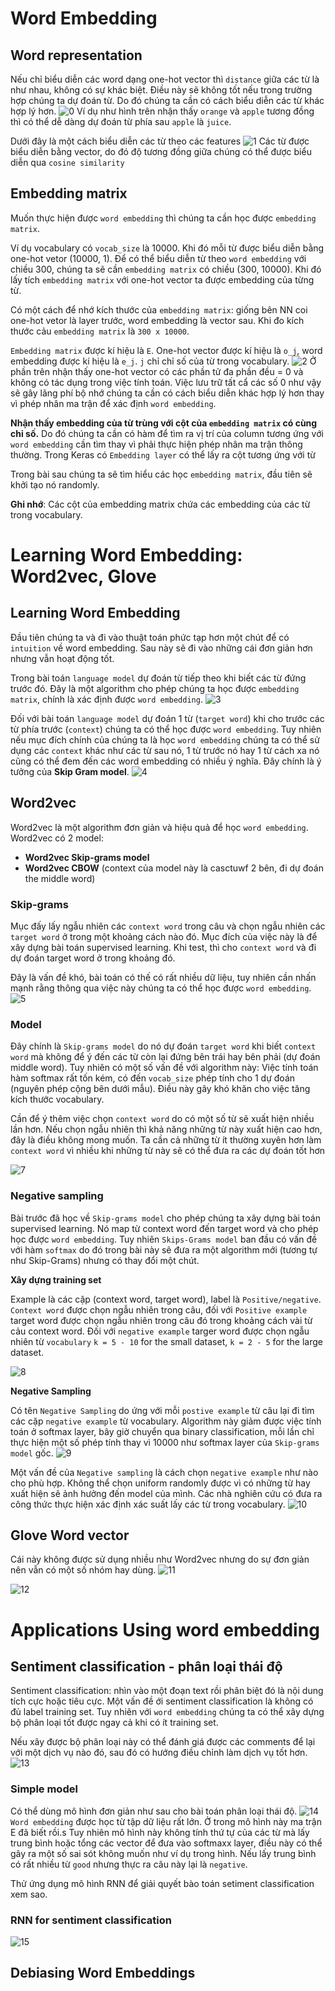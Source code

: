 # Word Embedding

## Word representation
Nếu chỉ biểu diễn các word dạng one-hot vector thì `distance` giữa các từ là như nhau, không có sự khác biệt. Điều này sẽ không tốt nếu trong trường hợp chúng ta dự đoán từ. Do đó chúng ta cần có cách biểu diễn các từ khác hợp lý hơn.
![0](images/WordEmbedding/0.png)
Ví dụ như hình trên nhận thấy `orange` và `apple` tương đồng thì có thể dễ dàng dự đoán từ phía sau `apple` là `juice`.

Dưới đây là một cách biểu diễn các từ theo các features
![1](images/WordEmbedding/1.png)
Các từ được biểu diễn bằng vector, do đó độ tương đồng giữa chúng có thể được biểu diễn qua `cosine similarity`

## Embedding matrix

Muốn thực hiện được `word embedding` thì chúng ta cần học được `embedding matrix`.

Ví dụ vocabulary có `vocab_size` là 10000. Khi đó mỗi từ được biểu diễn bằng one-hot vetor (10000, 1). Để có thể biểu diễn từ theo `word embedding` với chiều 300, chúng ta sẽ cần `embedding matrix` có chiều (300, 10000). Khi đó lấy tích `embedding matrix` với one-hot vector ta được embedding của từng từ. 

Có một cách để nhớ kích thước của `embedding matrix`: giống bên NN coi one-hot vetor là layer trước, word embedding là vector sau. Khi đo kích thước cảu `embedding matrix` là `300 x 10000`.

`Embedding matrix` được kí hiệu là `E`. One-hot vector được kí hiệu là `o_j`, word embedding được kí hiệu là `e_j`. `j` chỉ chỉ số của từ trong vocabulary.
![2](images/WordEmbedding/2.png)
Ở phần trên nhận thấy one-hot vector có các phần tử đa phần đều = 0 và không có tác dụng trong việc tính toán. Việc lưu trữ tất cẩ các số 0 như vậy sẽ gây lãng phí bộ nhớ chúng ta cần có cách biểu diễn khác hợp lý hơn thay vì phép nhân ma trận để xác định `word embedding`.

**Nhận thấy embedding của từ trùng với cột của `embedding matrix` có cùng chỉ số.** Do đó chúng ta cần có hàm để tìm ra vị trí của column tương ứng với `word embedding` cần tìm thay vì phải thực hiện phép nhân ma trận thông thường. Trong Keras có `Embedding layer` có thể lấy ra cột tương ứng với từ

Trong bài sau chúng ta sẽ tìm hiểu các học `embedding matrix`, đầu tiên sẽ khởi tạo nó randomly.

**Ghi nhớ**: Các cột của  embedding matrix chứa các embedding của các từ trong vocabulary.

# Learning Word Embedding: Word2vec, Glove
## Learning Word Embedding
Đầu tiên chúng ta và đi vào thuật toán phức tạp hơn một chút để có `intuition` về word embedding. Sau này sẽ đi vào những cái đơn giản hơn nhưng vẫn hoạt động tốt. 

Trong bài toán `language model` dự đoán từ tiếp theo khi biết các từ đứng trước đó. Đây là một algorithm cho phép chúng ta học được `embedding matrix`, chính là xác định được `word embedding`. 
![3](images/WordEmbedding/3.png)

Đối với bài toán `language model` dự đoán 1 từ (`target word`) khi cho trước các từ phía trước (`context`) chúng ta có thể học được `word embedding`. Tuy nhiên nếu mục đích chính của chúng ta là học `word embedding` chúng ta có thể sử dụng các `context` khác như các từ sau nó, 1 từ trước nó hay 1 từ cách xa nó cũng có thể đem đến các word embedding có nhiều ý nghĩa. Đây chính là ý tưởng của **Skip Gram model**.
![4](images/WordEmbedding/4.png)

## Word2vec
Word2vec là một algorithm đơn giản và hiệu quả để học `word embedding`. 
Word2vec có 2 model:
- **Word2vec Skip-grams model**
- **Word2vec CBOW** (context của model này là casctuwf 2 bên, đi dự đoán the middle word)

### **Skip-grams**

Mục đấy lấy ngẫu nhiên các `context word` trong câu và chọn ngẫu nhiên các `target word` ở trong một khoảng cách  nào đó. Mục đích của việc này là để xây dựng bài toán supervised learning. Khi test, thì cho `context word` và đi dự đoán target word ở trong khoảng đó.

Đây là vấn đề khó, bài toán có thế có rất nhiều dữ liệu, tuy nhiên cần nhấn mạnh rằng thông qua việc này chúng ta có thể học được `word embedding`.
![5](images/WordEmbedding/5.png)

### **Model**

Đây chính là `Skip-grams model` do nó dự đoán `target word` khi biết `context word` mà không để ý đến các từ còn lại đứng bên trái hay bên phải (dự đoán middle word).
Tuy nhiên có một số vấn đề với algorithm này: Việc tính toán hàm softmax rất tốn kém, có đến `vocab_size` phép tính cho 1 dự đoán (nguyên phép cộng bên dưới mẫu). Điều này gây khó khăn cho việc tăng kích thước vocabulary.

Cần để ý thêm việc chọn `context word` do có một số từ sẽ xuất hiện nhiều lần hơn. Nếu chọn ngẫu nhiên thì khả năng những từ này xuất hiện cao hơn, đây là điều không mong muốn. Ta cần cả những từ ít thường xuyên hơn làm `context word` vì nhiều khi những từ này sẽ có thể đưa ra các dự đoán tốt hơn

![7](images/WordEmbedding/7.png)

### Negative sampling 

Bài trước đã học về `Skip-grams model` cho phép chúng ta xây dựng bài toán supervised learning. Nó map từ context word đến target word và cho phép học được `word embedding`. Tuy nhiên `Skips-Grams model` ban đầu có vấn đề với hàm `softmax` do đó trong bài này sẽ đưa ra một algorithm mới (tương tự như Skip-Grams) nhưng có thay đổi một chút.

**Xây dựng training set**

Example là các cặp (context word, target word), label là `Positive/negative`. `Context word` được chọn ngẫu nhiên trong câu, đối với `Positive example` target word được chọn ngẫu nhiên trong câu đó trong khoảng cách vài từ cảu context word. Đối với `negative example` targer word được chọn ngẫu nhiên từ `vocabulary` `k = 5 - 10` for the small dataset, `k = 2 - 5` for the large dataset. 

![8](images/WordEmbedding/8.png)

**Negative Sampling**

Có tên `Negative Sampling` do ứng với mỗi `postive example` từ câu lại đi tìm các cặp `negative example` từ vocabulary. Algorithm này giảm được việc tính toán ở softmax layer, bây giờ chuyển qua binary classification, mỗi lần chỉ thực hiện một số phép tính thay vì 10000 như softmax layer của `Skip-grams model` gốc.
![9](images/WordEmbedding/9.png)

Một vấn đề của `Negative sampling` là cách chọn `negative example` như nào cho phù hợp. Không thể chọn uniform randomly được vì có những từ hay xuất hiện sẽ ảnh hưởng đến model của mình. Các nhà nghiên cứu có đưa ra công thức thực hiện xác định xác suất lấy các từ trong vocabulary.
![10](images/WordEmbedding/10.png)

## Glove Word vector
Cái này không được sử dụng nhiều như Word2vec nhưng do sự đơn giản nên vẫn có một số nhóm hay dùng. 
![11](images/WordEmbedding/11.png)


![12](images/WordEmbedding/12.png)

# Applications Using word embedding
## Sentiment classification - phân loại thái độ 

Sentiment classification: nhìn vào một đoạn text rồi phân biệt đó là nội dung tích cực hoặc tiêu cực. Một vấn đề ới sentiment classification là không có đủ label training set. Tuy nhiên với `word embedding` chúng ta có thể xây dựng bộ phân loại tốt được ngay cả khi có ít training set. 

Nếu xây được bộ phân loại này có thể đánh giá được các comments để lại với một dịch vụ nào đó, sau đó có hướng điều chỉnh làm dịch vụ tốt hơn. 
![13](images/WordEmbedding/13.png)

### Simple model

Có thể dùng mô hình đơn giản như sau cho bài toán phân loại thái độ.
![14](images/WordEmbedding/14.png)
`Word embedding` được học từ tập dữ liệu rất lớn. Ở trong mô hình này ma trận E đã biết rồi.s
Tuy nhiên mô hình này không tính thứ tự của các từ mà lấy trung bình hoặc tổng các vector để đưa vào softmaxx layer, điều này có thể gây ra một số sai sót không muốn như ví dụ trong hình. Nếu lấy trung bình có rất nhiều từ `good` nhưng thực ra câu này lại là `negative`.

Thử ứng dụng mô hình RNN để giải quyết bào toán setiment classification xem sao.

### RNN for sentiment classification
![15](images/WordEmbedding/15.png)

## Debiasing Word Embeddings

